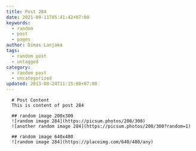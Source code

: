 ```yaml
---
title: Post 284
date: 2021-09-11T05:41:42+07:00
keywords:
  - random
  - post
  - pages
author: Dimas Lanjaka
tags:
  - random post
  - untagged
category:
  - random post
  - uncategorized
updated: 2013-08-24T11:15:08+07:00
---
```


      # Post Content
      This is content of post 284

      ## random image 200x300
      ![random image 284](https://picsum.photos/200/300)
      ![another random image 284](https://picsum.photos/200/300?random=1)

      ## random image 640x480
      ![random image 284](https://placeimg.com/640/480/any)
      